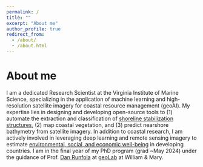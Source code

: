 ```yaml
---
permalink: /
title: ""
excerpt: "About me"
author_profile: true
redirect_from: 
  - /about/
  - /about.html
---
```



About me
======
I am a dedicated Research Scientist at the Virginia Institute of Marine Science, specializing in the application of machine learning and high-resolution satellite imagery for coastal resource management (geoAI). My expertise lies in designing and developing open-source tools to (1) automate the extraction and classification of [shoreline stabilization structures](https://www.sciencedirect.com/science/article/abs/pii/S009830042200245X), (2) map coastal vegetation, and (3) predict nearshore bathymetry from satellite imagery. In addition to coastal research, I am actively involved in leveraging deep learning and remote sensing imagery to estimate [environmental, social, and economic well-being](https://arxiv.org/abs/2309.16808) in developing countries. I am in the final year of my PhD program (grad ~May 2024) under the guidance of Prof. [Dan Runfola](https://www.wm.edu/as/appliedscience/people/runfola_d.php) at [geoLab](https://sites.google.com/view/wmgeolab/) at William & Mary.
